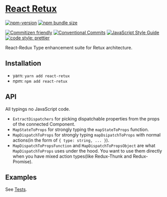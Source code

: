 # [React Retux](https://github.com/crimx/retux/tree/master/packages/react-retux)

[![npm-version](https://img.shields.io/npm/v/react-retux.svg)](https://www.npmjs.com/package/react-retux)
[![npm bundle size](https://img.shields.io/bundlephobia/minzip/react-retux)](https://bundlephobia.com/result?p=react-retux)

[![Commitizen friendly](https://img.shields.io/badge/commitizen-friendly-brightgreen.svg?maxAge=2592000)](http://commitizen.github.io/cz-cli/)
[![Conventional Commits](https://img.shields.io/badge/Conventional%20Commits-1.0.0-brightgreen.svg?maxAge=2592000)](https://conventionalcommits.org)
[![JavaScript Style Guide](https://img.shields.io/badge/code_style-standard-brightgreen.svg)](https://standardjs.com)
[![code style: prettier](https://img.shields.io/badge/code_style-prettier-ff69b4.svg?style=flat-square)](https://github.com/prettier/prettier)

React-Redux Type enhancement suite for Retux architecture.

## Installation

- yarn: `yarn add react-retux`
- npm: `npm add react-retux`

## API

All typings no JavaScript code.

- `ExtractDispatchers` for picking dispatchable properties from the props of the connected Component.
- `MapStateToProps` for strongly typing the `mapStateToProps` function.
- `MapDispatchToProps` for strongly typing `mapDsipatchToProps` with normal actions(in the form of `{ type: string, ... }`).
- `MapDispatchToPropsFunction` and `MapDispatchToPropsObject` are what `MapDispatchToProps` uses under the hood. You want to use them directly when you have mixed action types(like Redux-Thunk and Redux-Promise).

## Examples

See [Tests](./__tests__).
